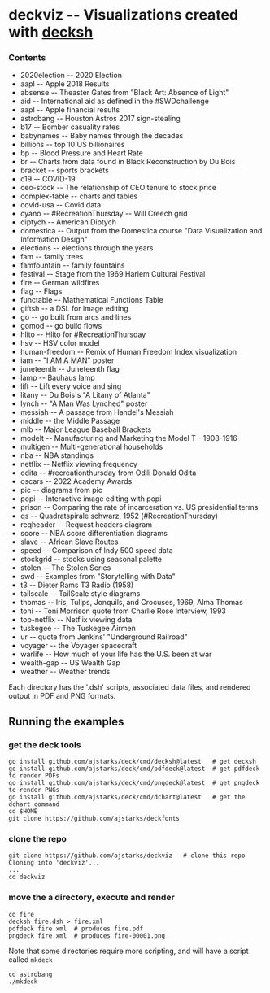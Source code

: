 # deckviz -- Visualizations created with [decksh](https://github.com/ajstarks/deck/blob/master/cmd/decksh/README.md)

### Contents

* 2020election -- 2020 Election
* aapl -- Apple 2018 Results
* absense -- Theaster Gates from "Black Art: Absence of Light"
* aid -- International aid as defined in the #SWDchallenge
* aapl -- Apple financial results
* astrobang -- Houston Astros 2017 sign-stealing
* b17 -- Bomber casuality rates
* babynames -- Baby names through the decades
* billions -- top 10 US billionaires
* bp -- Blood Pressure and Heart Rate
* br -- Charts from data found in Black Reconstruction by Du Bois
* bracket -- sports brackets
* c19 -- COVID-19
* ceo-stock -- The relationship of CEO tenure to stock price
* complex-table -- charts and tables
* covid-usa -- Covid data
* cyano -- #RecreationThursday -- Will Creech grid
* diptych -- American Diptych
* domestica -- Output from the Domestica course "Data Visualization and Information Design"
* elections -- elections through the years
* fam -- family trees
* famfountain -- family fountains
* festival -- Stage from the 1969 Harlem Cultural Festival
* fire -- German wildfires
* flag -- Flags
* functable -- Mathematical Functions Table
* giftsh -- a DSL for image editing
* go -- go built from arcs and lines
* gomod -- go build flows
* hlito -- Hlito for #RecreationThursday
* hsv -- HSV color model
* human-freedom -- Remix of Human Freedom Index visualization
* iam -- "I AM A MAN" poster
* juneteenth -- Juneteenth flag
* lamp -- Bauhaus lamp
* lift -- Lift every voice and sing
* litany -- Du Bois's "A Litany of Atlanta"
* lynch -- "A Man Was Lynched" poster
* messiah -- A passage from Handel's Messiah
* middle -- the Middle Passage
* mlb -- Major League Baseball Brackets
* modelt -- Manufacturing and Marketing the Model T - 1908-1916
* multigen -- Multi-generational households
* nba -- NBA standings
* netflix -- Netflix viewing frequency
* odita -- #recreationthursday from Odili Donald Odita
* oscars -- 2022 Academy Awards
* pic -- diagrams from pic
* popi -- Interactive image editing with popi
* prison -- Comparing the rate of incarceration vs. US presidential terms
* qs --  Quadratspirale schwarz, 1952 (#RecreationThursday)
* reqheader -- Request headers diagram
* score -- NBA score differentiation diagrams
* slave -- African Slave Routes
* speed -- Comparison of Indy 500 speed data
* stockgrid -- stocks using seasonal palette
* stolen -- The Stolen Series
* swd -- Examples from "Storytelling with Data"
* t3 -- Dieter Rams T3 Radio (1958)
* tailscale -- TailScale style diagrams
* thomas -- Iris, Tulips, Jonquils, and Crocuses, 1969, Alma Thomas
* toni -- Toni Morrison quote from Charlie Rose Interview, 1993
* top-netflix -- Netflix viewing data
* tuskegee -- The Tuskegee Airmen
* ur -- quote from Jenkins' "Underground Railroad"
* voyager -- the Voyager spacecraft
* warlife -- How much of your life has the U.S. been at war
* wealth-gap -- US Wealth Gap
* weather -- Weather trends

Each directory has the '.dsh' scripts, associated data files, and rendered output in PDF and PNG formats.

## Running the examples

### get the deck tools

	go install github.com/ajstarks/deck/cmd/decksh@latest	# get decksh
	go install github.com/ajstarks/deck/cmd/pdfdeck@latest  # get pdfdeck to render PDFs
	go install github.com/ajstarks/deck/cmd/pngdeck@latest	# get pngdeck to render PNGs
	go install github.com/ajstarks/deck/cmd/dchart@latest   # get the dchart command
	cd $HOME
	git clone https://github.com/ajstarks/deckfonts
	
### clone the repo
	
	git clone https://github.com/ajstarks/deckviz	# clone this repo
	Cloning into 'deckviz'...
	...
	cd deckviz
	
### move the a directory, execute and render

	cd fire
	decksh fire.dsh > fire.xml
	pdfdeck fire.xml  # produces fire.pdf
	pngdeck fire.xml  # produces fire-00001.png

Note that some directories require more scripting, and will have a script called ```mkdeck```

	cd astrobang
	./mkdeck
	

	


